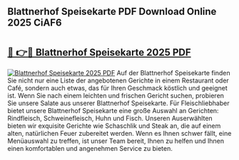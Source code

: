 ## Blattnerhof Speisekarte PDF Download Online 2025 CiAF6

# <h2><a href="http://gce6jf.nevu.top/?p=Blattnerhof+Speisekarte">🔗 👉🔴 Blattnerhof Speisekarte 2025 PDF</a></h2>

[![Blattnerhof Speisekarte 2025 PDF](https://i.imgur.com/dBaPXMq.png)](http://gce6jf.nevu.top/?p=Blattnerhof+Speisekarte)
Auf der Blattnerhof Speisekarte finden Sie nicht nur eine Liste der angebotenen Gerichte in einem Restaurant oder Café, sondern auch etwas, das für Ihren Geschmack köstlich und geeignet ist. Wenn Sie nach einem leichten und frischen Gericht suchen, probieren Sie unsere Salate aus unserer Blattnerhof Speisekarte. Für Fleischliebhaber bietet unsere Blattnerhof Speisekarte eine große Auswahl an Gerichten: Rindfleisch, Schweinefleisch, Huhn und Fisch. Unseren Auserwählten bieten wir exquisite Gerichte wie Schaschlik und Steak an, die auf einem alten, natürlichen Feuer zubereitet werden. Wenn es Ihnen schwer fällt, eine Menüauswahl zu treffen, ist unser Team bereit, Ihnen zu helfen und Ihnen einen komfortablen und angenehmen Service zu bieten.

